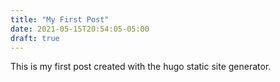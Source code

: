```yaml
---
title: "My First Post"
date: 2021-05-15T20:54:05-05:00
draft: true
---
```


This is my first post created with the hugo static site generator.
